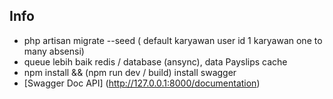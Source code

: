 ## Info
* php artisan migrate --seed ( default karyawan user id 1 karyawan one to many absensi)
* queue lebih baik redis / database (ansync), data Payslips cache
* npm install && (npm run dev / build) install swagger
* [Swagger Doc API] (http://127.0.0.1:8000/documentation)
